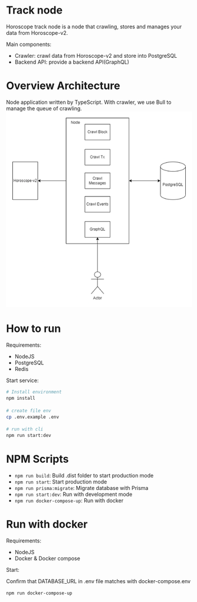 # Track node
Horoscope track node is a node that crawling, stores and manages your data from Horoscope-v2.

Main components:
- Crawler: crawl data from Horoscope-v2 and store into PostgreSQL
- Backend API: provide a backend API(GraphQL)

# Overview Architecture
Node application written by TypeScript.
With crawler, we use Bull to manage the queue of crawling.
![image](docs/images/overview-architecture.png)

# How to run
Requirements:
- NodeJS
- PostgreSQL
- Redis

Start service:
```bash
# Install environment
npm install

# create file env
cp .env.example .env

# run with cli
npm run start:dev
```

# NPM Scripts
- `npm run build`: Build .dist folder to start production mode
- `npm run start`: Start production mode
- `npm run prisma:migrate`: Migrate database with Prisma
- `npm run start:dev`: Run with development mode
- `npm run docker-compose-up`: Run with docker

# Run with docker
Requirements:
- NodeJS
- Docker & Docker compose

Start:

Confirm that DATABASE_URL in .env file matches with docker-compose.env

`npm run docker-compose-up`
